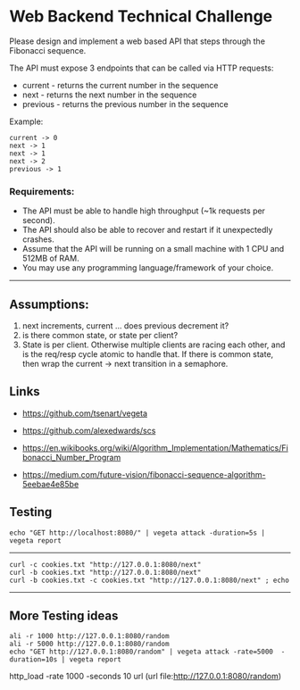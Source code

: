 # Web Backend Technical Challenge

Please design and implement a web based API that steps through the Fibonacci sequence. 

The API must expose 3 endpoints that can be called via HTTP requests:
* current - returns the current number in the sequence
* next - returns the next number in the sequence
* previous - returns the previous number in the sequence

Example:
```
current -> 0
next -> 1
next -> 1
next -> 2
previous -> 1
```

### Requirements:

* The API must be able to handle high throughput (~1k requests per second).
* The API should also be able to recover and restart if it unexpectedly crashes.
* Assume that the API will be running on a small machine with 1 CPU and 512MB of RAM.
* You may use any programming language/framework of your choice.

---

## Assumptions:

1. next increments, current ... does previous decrement it?
2. is there common state, or state per client?
1. State is per client.
	Otherwise multiple clients are racing each other, and is the req/resp
	cycle atomic to handle that.
	If there is common state, then wrap the current -> next transition in a semaphore.

## Links
- <https://github.com/tsenart/vegeta>
- <https://github.com/alexedwards/scs>

- <https://en.wikibooks.org/wiki/Algorithm_Implementation/Mathematics/Fibonacci_Number_Program>
- <https://medium.com/future-vision/fibonacci-sequence-algorithm-5eebae4e85be>


## Testing

~~~
echo "GET http://localhost:8080/" | vegeta attack -duration=5s | vegeta report
~~~

---

~~~
curl -c cookies.txt "http://127.0.0.1:8080/next"
curl -b cookies.txt "http://127.0.0.1:8080/next"
curl -b cookies.txt -c cookies.txt "http://127.0.0.1:8080/next" ; echo
~~~

---

## More Testing ideas

~~~
ali -r 1000 http://127.0.0.1:8080/random
ali -r 5000 http://127.0.0.1:8080/random
echo "GET http://127.0.0.1:8080/random" | vegeta attack -rate=5000  -duration=10s | vegeta report
~~~

http_load -rate 1000 -seconds 10 url
(url file:http://127.0.0.1:8080/random)

